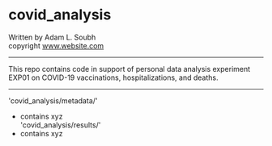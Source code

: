 # covid_analysis
Written by Adam L. Soubh  
copyright www.website.com  
***
This repo contains code in support of personal data analysis experiment EXP01 on COVID-19 vaccinations, hospitalizations, and deaths.
***
'covid_analysis/metadata/'  
* contains xyz  
'covid_analysis/results/'  
* contains xyz  